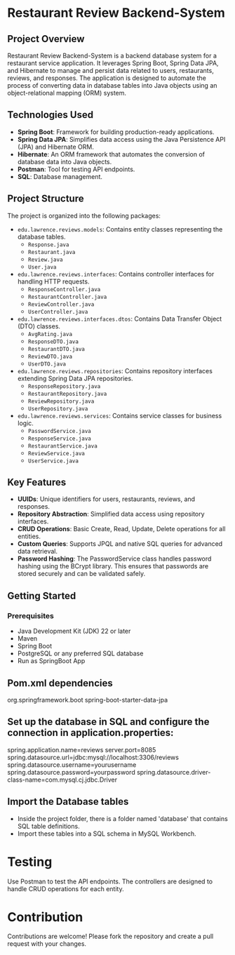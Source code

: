 # Restaurant Review Backend-System

## Project Overview

Restaurant Review Backend-System is a backend database system for a restaurant service application. It leverages Spring Boot, Spring Data JPA, and Hibernate to manage and persist data related to users, restaurants, reviews, and responses. The application is designed to automate the process of converting data in database tables into Java objects using an object-relational mapping (ORM) system.

## Technologies Used

- **Spring Boot**: Framework for building production-ready applications.
- **Spring Data JPA**: Simplifies data access using the Java Persistence API (JPA) and Hibernate ORM.
- **Hibernate**: An ORM framework that automates the conversion of database data into Java objects.
- **Postman**: Tool for testing API endpoints.
- **SQL**: Database management.

## Project Structure

The project is organized into the following packages:

- `edu.lawrence.reviews.models`: Contains entity classes representing the database tables.
  - `Response.java`
  - `Restaurant.java`
  - `Review.java`
  - `User.java`
- `edu.lawrence.reviews.interfaces`: Contains controller interfaces for handling HTTP requests.
  - `ResponseController.java`
  - `RestaurantController.java`
  - `ReviewController.java`
  - `UserController.java`
- `edu.lawrence.reviews.interfaces.dtos`: Contains Data Transfer Object (DTO) classes.
  - `AvgRating.java`
  - `ResponseDTO.java`
  - `RestaurantDTO.java`
  - `ReviewDTO.java`
  - `UserDTO.java`
- `edu.lawrence.reviews.repositories`: Contains repository interfaces extending Spring Data JPA repositories.
  - `ResponseRepository.java`
  - `RestaurantRepository.java`
  - `ReviewRepository.java`
  - `UserRepository.java`
- `edu.lawrence.reviews.services`: Contains service classes for business logic.
  - `PasswordService.java`
  - `ResponseService.java`
  - `RestaurantService.java`
  - `ReviewService.java`
  - `UserService.java`

## Key Features

- **UUIDs**: Unique identifiers for users, restaurants, reviews, and responses.
- **Repository Abstraction**: Simplified data access using repository interfaces.
- **CRUD Operations**: Basic Create, Read, Update, Delete operations for all entities.
- **Custom Queries**: Supports JPQL and native SQL queries for advanced data retrieval.
- **Password Hashing**: The PasswordService class handles password hashing using the BCrypt library. This ensures that passwords are stored securely and can be validated safely.

## Getting Started

### Prerequisites

- Java Development Kit (JDK) 22 or later
- Maven
- Spring Boot
- PostgreSQL or any preferred SQL database
- Run as SpringBoot App


## Pom.xml dependencies

<dependencies>
		<dependency>
			<groupId>org.springframework.boot</groupId>
			<artifactId>spring-boot-starter-data-jpa</artifactId>
		</dependency>


## Set up the database in SQL and configure the connection in application.properties:

spring.application.name=reviews
server.port=8085
spring.datasource.url=jdbc:mysql://localhost:3306/reviews
spring.datasource.username=yourusername
spring.datasource.password=yourpassword
spring.datasource.driver-class-name=com.mysql.cj.jdbc.Driver

## Import the Database tables

- Inside the project folder, there is a folder named 'database' that contains SQL table definitions.
- Import these tables into a SQL schema in MySQL Workbench.


# Testing

Use Postman to test the API endpoints. The controllers are designed to handle CRUD operations for each entity.

# Contribution

Contributions are welcome! Please fork the repository and create a pull request with your changes.
